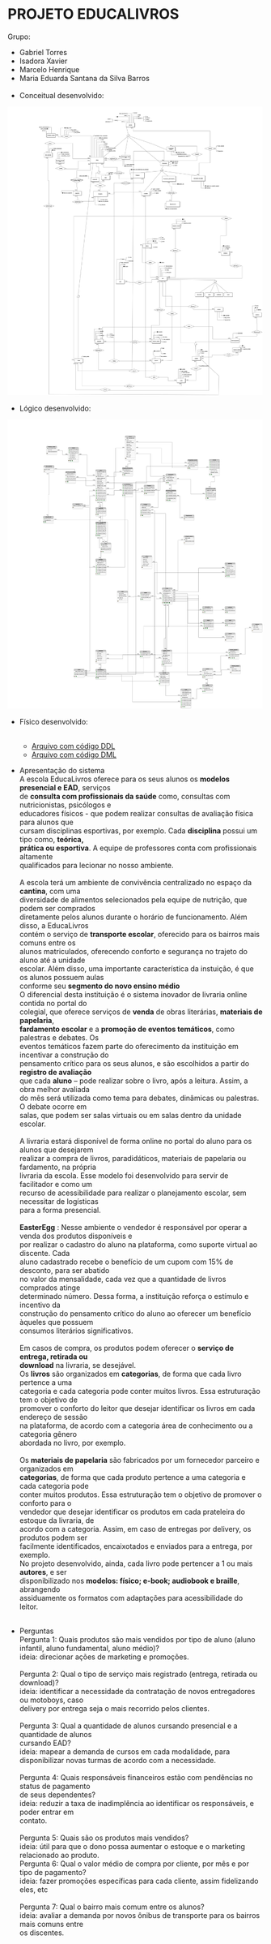 # PROJETO EDUCALIVROS

Grupo: 
- Gabriel Torres
- Isadora Xavier
- Marcelo Henrique
- Maria Eduarda Santana da Silva Barros
<br/><br/>
- Conceitual desenvolvido:
<img src = "https://github.com/isadoravrx/proj2_banco_de_dados/blob/main/screenshots/img_projeto_conceitual.png">

- Lógico desenvolvido:
<img src = "https://github.com/isadoravrx/proj2_banco_de_dados/blob/main/screenshots/img_projeto_logico.png">

- Físico desenvolvido:<br/><br/>
  - <a href = "https://github.com/isadoravrx/proj2_banco_de_dados/blob/main/projeto/projeto_fisico.sql">Arquivo com código DDL</a>
  - <a href = "https://github.com/isadoravrx/proj2_banco_de_dados/blob/main/projeto/script.sql">Arquivo com código DML</a>
- Apresentação do sistema<br/>
A escola EducaLivros oferece para os seus alunos os **modelos presencial e EAD**, serviços<br/>
de **consulta com profissionais da saúde** como, consultas com nutricionistas, psicólogos e<br/>
educadores físicos - que podem realizar consultas de avaliação física para alunos que<br/>
cursam disciplinas esportivas, por exemplo. Cada **disciplina** possui um tipo como, **teórica,<br/>
prática ou esportiva**. A equipe de professores conta com profissionais altamente<br/>
qualificados para lecionar no nosso ambiente.<br/><br/>
A escola terá um ambiente de convivência centralizado no espaço da **cantina**, com uma<br/>
diversidade de alimentos selecionados pela equipe de nutrição, que podem ser comprados<br/>
diretamente pelos alunos durante o horário de funcionamento. Além disso, a EducaLivros<br/>
contém o serviço de **transporte escolar**, oferecido para os bairros mais comuns entre os<br/>
alunos matriculados, oferecendo conforto e segurança no trajeto do aluno até a unidade<br/>
escolar. Além disso, uma importante característica da instuição, é que os alunos possuem aulas<br/>
conforme seu **segmento do novo ensino médio**<br/>
O diferencial desta instituição é o sistema inovador de livraria online contida no portal do<br/>
colegial, que oferece serviços de **venda** de obras literárias, **materiais de papelaria**,<br/>
**fardamento escolar** e a **promoção de eventos temáticos**, como palestras e debates. Os<br/>
eventos temáticos fazem parte do oferecimento da instituição em incentivar a construção do<br/>
pensamento crítico para os seus alunos, e são escolhidos a partir do **registro de avaliação**<br/>
que cada **aluno** – pode realizar sobre o livro, após a leitura. Assim, a obra melhor avaliada<br/>
do mês será utilizada como tema para debates, dinâmicas ou palestras. O debate ocorre em<br/>
salas, que podem ser salas virtuais ou em salas dentro da unidade escolar.<br/><br/>
A livraria estará disponível de forma online no portal do aluno para os alunos que desejarem<br/>
realizar a compra de livros, paradidáticos, materiais de papelaria ou fardamento, na própria<br/>
livraria da escola. Esse modelo foi desenvolvido para servir de facilitador e como um<br/>
recurso de acessibilidade para realizar o planejamento escolar, sem necessitar de logísticas<br/>
para a forma presencial.<br/><br/>
**EasterEgg** : Nesse ambiente o vendedor é responsável por operar a venda dos produtos disponíveis e<br/>
por realizar o cadastro do aluno na plataforma, como suporte virtual ao discente. Cada<br/>
aluno cadastrado recebe o benefício de um cupom com 15% de desconto, para ser abatido<br/>
no valor da mensalidade, cada vez que a quantidade de livros comprados atinge<br/>
determinado número. Dessa forma, a instituição reforça o estímulo e incentivo da<br/>
construção do pensamento crítico do aluno ao oferecer um benefício àqueles que possuem<br/>
consumos literários significativos.<br/><br/>
Em casos de compra, os produtos podem oferecer o **serviço de entrega, retirada ou** <br/>
**download** na livraria, se desejável.<br/>
Os **livros** são organizados em **categorias**, de forma que cada livro pertence a uma<br/>
categoria e cada categoria pode conter muitos livros. Essa estruturação tem o objetivo de<br/>
promover o conforto do leitor que desejar identificar os livros em cada endereço de sessão<br/>
na plataforma, de acordo com a categoria área de conhecimento ou a categoria gênero<br/>
abordada no livro, por exemplo.<br/><br/>
Os **materiais de papelaria** são fabricados por um fornecedor parceiro e organizados em<br/>
**categorias**, de forma que cada produto pertence a uma categoria e cada categoria pode<br/>
conter muitos produtos. Essa estruturação tem o objetivo de promover o conforto para o<br/>
vendedor que desejar identificar os produtos em cada prateleira do estoque da livraria, de<br/>
acordo com a categoria. Assim, em caso de entregas por delivery, os produtos podem ser<br/>
facilmente identificados, encaixotados e enviados para a entrega, por exemplo.<br/>
No projeto desenvolvido, ainda, cada livro pode pertencer a 1 ou mais **autores**, e ser<br/>
disponibilizado nos **modelos: físico; e-book; audiobook e braille**, abrangendo<br/>
assiduamente os formatos com adaptações para acessibilidade do leitor.<br/><br/>

- Perguntas<br/>
Pergunta 1: Quais produtos são mais vendidos por tipo de aluno (aluno infantil, aluno
fundamental, aluno médio)?<br/>
ideia: direcionar ações de marketing e promoções.<br/><br/>
Pergunta 2: Qual o tipo de serviço mais registrado (entrega, retirada ou download)?<br/>
ideia: identificar a necessidade da contratação de novos entregadores ou motoboys, caso <br/>
delivery por entrega seja o mais recorrido pelos clientes.<br/><br/>
Pergunta 3: Qual a quantidade de alunos cursando presencial e a quantidade de alunos<br/>
cursando EAD?<br/>
ideia: mapear a demanda de cursos em cada modalidade, para disponibilizar novas turmas
de acordo com a necessidade.<br/><br/>
Pergunta 4: Quais responsáveis financeiros estão com pendências no status de pagamento<br/>
de seus dependentes?<br/>
ideia: reduzir a taxa de inadimplência ao identificar os responsáveis, e poder entrar em<br/>
contato.<br/><br/>
Pergunta 5: Quais são os produtos mais vendidos?<br/>
ideia: útil para que o dono possa aumentar o estoque e o marketing relacionado ao produto.<br/>
Pergunta 6: Qual o valor médio de compra por cliente, por mês e por tipo de pagamento?<br/>
ideia: fazer promoções específicas para cada cliente, assim fidelizando eles, etc<br/><br/>
Pergunta 7: Qual o bairro mais comum entre os alunos?<br/>
ideia: avaliar a demanda por novos ônibus de transporte para os bairros mais comuns entre<br/>
os discentes.<br/><br/>
